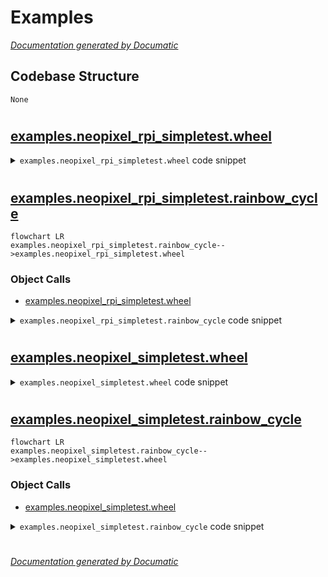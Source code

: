 # Examples

[_Documentation generated by Documatic_](https://www.documatic.com)

<!---Documatic-section-Codebase Structure-start--->
## Codebase Structure

<!---Documatic-block-system_architecture-start--->
```mermaid
None
```
<!---Documatic-block-system_architecture-end--->

# #
<!---Documatic-section-Codebase Structure-end--->

<!---Documatic-section-examples.neopixel_rpi_simpletest.wheel-start--->
## [examples.neopixel_rpi_simpletest.wheel](3-examples.md#examples.neopixel_rpi_simpletest.wheel)

<!---Documatic-section-wheel-start--->
<!---Documatic-block-examples.neopixel_rpi_simpletest.wheel-start--->
<details>
	<summary><code>examples.neopixel_rpi_simpletest.wheel</code> code snippet</summary>

```python
def wheel(pos):
    if pos < 0 or pos > 255:
        r = g = b = 0
    elif pos < 85:
        r = int(pos * 3)
        g = int(255 - pos * 3)
        b = 0
    elif pos < 170:
        pos -= 85
        r = int(255 - pos * 3)
        g = 0
        b = int(pos * 3)
    else:
        pos -= 170
        r = 0
        g = int(pos * 3)
        b = int(255 - pos * 3)
    return (r, g, b) if ORDER in (neopixel.RGB, neopixel.GRB) else (r, g, b, 0)
```
</details>
<!---Documatic-block-examples.neopixel_rpi_simpletest.wheel-end--->
<!---Documatic-section-wheel-end--->

# #
<!---Documatic-section-examples.neopixel_rpi_simpletest.wheel-end--->

<!---Documatic-section-examples.neopixel_rpi_simpletest.rainbow_cycle-start--->
## [examples.neopixel_rpi_simpletest.rainbow_cycle](3-examples.md#examples.neopixel_rpi_simpletest.rainbow_cycle)

<!---Documatic-section-rainbow_cycle-start--->
```mermaid
flowchart LR
examples.neopixel_rpi_simpletest.rainbow_cycle-->examples.neopixel_rpi_simpletest.wheel
```

### Object Calls

* [examples.neopixel_rpi_simpletest.wheel](3-examples.md#examples.neopixel_rpi_simpletest.wheel)

<!---Documatic-block-examples.neopixel_rpi_simpletest.rainbow_cycle-start--->
<details>
	<summary><code>examples.neopixel_rpi_simpletest.rainbow_cycle</code> code snippet</summary>

```python
def rainbow_cycle(wait):
    for j in range(255):
        for i in range(num_pixels):
            pixel_index = i * 256 // num_pixels + j
            pixels[i] = wheel(pixel_index & 255)
        pixels.show()
        time.sleep(wait)
```
</details>
<!---Documatic-block-examples.neopixel_rpi_simpletest.rainbow_cycle-end--->
<!---Documatic-section-rainbow_cycle-end--->

# #
<!---Documatic-section-examples.neopixel_rpi_simpletest.rainbow_cycle-end--->

<!---Documatic-section-examples.neopixel_simpletest.wheel-start--->
## [examples.neopixel_simpletest.wheel](3-examples.md#examples.neopixel_simpletest.wheel)

<!---Documatic-section-wheel-start--->
<!---Documatic-block-examples.neopixel_simpletest.wheel-start--->
<details>
	<summary><code>examples.neopixel_simpletest.wheel</code> code snippet</summary>

```python
def wheel(pos):
    if pos < 0 or pos > 255:
        r = g = b = 0
    elif pos < 85:
        r = int(pos * 3)
        g = int(255 - pos * 3)
        b = 0
    elif pos < 170:
        pos -= 85
        r = int(255 - pos * 3)
        g = 0
        b = int(pos * 3)
    else:
        pos -= 170
        r = 0
        g = int(pos * 3)
        b = int(255 - pos * 3)
    return (r, g, b) if ORDER in (neopixel.RGB, neopixel.GRB) else (r, g, b, 0)
```
</details>
<!---Documatic-block-examples.neopixel_simpletest.wheel-end--->
<!---Documatic-section-wheel-end--->

# #
<!---Documatic-section-examples.neopixel_simpletest.wheel-end--->

<!---Documatic-section-examples.neopixel_simpletest.rainbow_cycle-start--->
## [examples.neopixel_simpletest.rainbow_cycle](3-examples.md#examples.neopixel_simpletest.rainbow_cycle)

<!---Documatic-section-rainbow_cycle-start--->
```mermaid
flowchart LR
examples.neopixel_simpletest.rainbow_cycle-->examples.neopixel_simpletest.wheel
```

### Object Calls

* [examples.neopixel_simpletest.wheel](3-examples.md#examples.neopixel_simpletest.wheel)

<!---Documatic-block-examples.neopixel_simpletest.rainbow_cycle-start--->
<details>
	<summary><code>examples.neopixel_simpletest.rainbow_cycle</code> code snippet</summary>

```python
def rainbow_cycle(wait):
    for j in range(255):
        for i in range(num_pixels):
            pixel_index = i * 256 // num_pixels + j
            pixels[i] = wheel(pixel_index & 255)
        pixels.show()
        time.sleep(wait)
```
</details>
<!---Documatic-block-examples.neopixel_simpletest.rainbow_cycle-end--->
<!---Documatic-section-rainbow_cycle-end--->

# #
<!---Documatic-section-examples.neopixel_simpletest.rainbow_cycle-end--->

[_Documentation generated by Documatic_](https://www.documatic.com)
